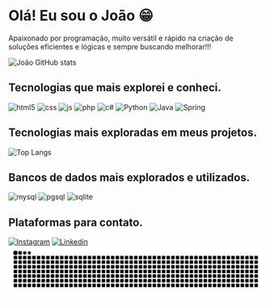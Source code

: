 <!DOCTYPE html>
<html lang="pt-br">
<head>
    <meta charset="UTF-8">
    <meta name="viewport" content="width=device-width, initial-scale=1.0">
</head>
<body>
    <div class="container">
        <h1>Olá! Eu sou o João 😁</h1>
        <p>Apaixonado por programação, muito versátil e rápido na criação de soluções eficientes e lógicas e sempre buscando melhorar!!!</p>
        <img src="https://github-readme-stats.vercel.app/api?username=JoaomBRosio&show_icons=true&theme=dark" alt="João GitHub stats">
        <h2>Tecnologias que mais explorei e conheci.</h2>
        <div>
            <img class="badge" src="https://img.shields.io/badge/HTML5-E34F26?style=for-the-badge&logo=html5&logoColor=white" alt="html5">
            <img class="badge" src="https://img.shields.io/badge/CSS-239120?&style=for-the-badge&logo=css3&logoColor=white" alt="css">
            <img class="badge" src="https://img.shields.io/badge/JavaScript-323330?style=for-the-badge&logo=javascript&logoColor=F7DF1E" alt="js">
            <img class="badge" src="https://img.shields.io/badge/PHP-777BB4?style=for-the-badge&logo=php&logoColor=white" alt="php">
            <img class="badge" src="https://img.shields.io/badge/C%23-239120?style=for-the-badge&logo=c-sharp&logoColor=white" alt="c#">
            <img class="badge" src="https://img.shields.io/badge/Python-FFD43B?style=for-the-badge&logo=python&logoColor=blue" alt="Python">
            <img class="badge" src="https://img.shields.io/badge/Java-ED8B00?style=for-the-badge&logo=openjdk&logoColor=white" alt="Java">
            <img class="badge" src="https://img.shields.io/badge/Spring-6DB33F?style=for-the-badge&logo=spring&logoColor=white" alt="Spring">
        </div>
        <h2>Tecnologias mais exploradas em meus projetos.</h2>
        <img src="https://github-readme-stats.vercel.app/api/top-langs/?username=JoaomBRosio&layout=donut" alt="Top Langs">
        <h2>Bancos de dados mais explorados e utilizados.</h2>
        <div>
            <img class="badge" src="https://img.shields.io/badge/MySQL-005C84?style=for-the-badge&logo=mysql&logoColor=white" alt="mysql">
            <img class="badge" src="https://img.shields.io/badge/PostgreSQL-316192?style=for-the-badge&logo=postgresql&logoColor=white" alt="pgsql">
            <img class="badge" src="https://img.shields.io/badge/SQLite-07405E?style=for-the-badge&logo=sqlite&logoColor=white" alt="sqlite">
        </div>
        <h2>Plataformas para contato.</h2>
        <a href="https://www.instagram.com/jao_ambrosio"><img class="badge" src="https://img.shields.io/badge/Instagram-E4405F?style=for-the-badge&logo=instagram&logoColor=white" alt="Instagram"></a>
        <a href="https://www.linkedin.com/in/jo%C3%A3o-goldoni-ambrosio-444466211?utm_source=share&utm_campaign=share_via&utm_content=profile&utm_medium=android_app"><img class="badge" src="https://img.shields.io/badge/LinkedIn-0077B5?style=for-the-badge&logo=linkedin&logoColor=white" alt="Linkedin"></a>

  <div>
<picture>
  <source media="(prefers-color-scheme: dark)" srcset="https://raw.githubusercontent.com/JoaomBRosio/JoaomBRosio/output/github-contribution-grid-snake-dark.svg">
  <source media="(prefers-color-scheme: light)" srcset="https://raw.githubusercontent.com/JoaomBRosio/JoaomBRosio/output/github-contribution-grid-snake.svg">
  <img alt="github contribution grid snake animation" src="https://raw.githubusercontent.com/JoaomBRosio/JoaomBRosio/output/github-contribution-grid-snake.svg">
</picture>
</div>
</body>
</html>
